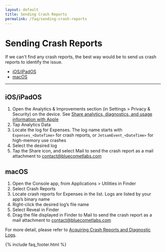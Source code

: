 ```yaml
---
layout: default
title: Sending Crash Reports
permalink: /faq/sending-crash-reports
---
```


# Sending Crash Reports

If we can't find any crash reports, the best way would be to send us crash reports to identify the issue.

- [iOS/iPadOS](#iosipados)
- [macOS](#macos)

---

## iOS/iPadOS

1. Open the Analytics & Improvements section (in Settings > Privacy & Security) on the device. See [Share analytics, diagnostics, and usage information with Apple](https://support.apple.com/en-us/HT202100)
2. Tap Analytics Data
3. Locate the log for Expenses. The log name starts with `Expenses_<DateTime>` for crash reports, or `JetsamEvent_<DateTime>` for high-memory use crashes
4. Select the desired log
5. Tap the Share icon, and select Mail to send the crash report as a mail attachment to [contact@bluecometlabs.com](mailto:contact@bluecometlabs.com)

## macOS

1. Open the Console app, from Applications > Utilities in Finder
2. Select Crash Reports
3. Locate crash reports for Expenses in the list. Logs are listed by your app’s binary name
4. Right-click the desired log’s file name
5. Select Reveal in Finder
6. Drag the file displayed in Finder to Mail to send the crash report as a mail attachment to [contact@bluecometlabs.com](mailto:contact@bluecometlabs.com)

For more detail, please refer to [Acquiring Crash Reports and Diagnostic Logs](https://developer.apple.com/documentation/xcode/acquiring-crash-reports-and-diagnostic-logs#locate-crash-reports-and-memory-logs-on-the-device).

{% include faq_footer.html %}
